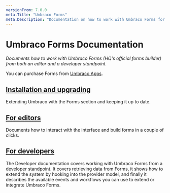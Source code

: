 ```yaml
---
versionFrom: 7.0.0
meta.Title: "Umbraco Forms"
meta.Description: "Documentation on how to work with Umbraco Forms for both editors and developers"
---
```


# Umbraco Forms Documentation

_Documents how to work with Umbraco Forms (HQ's official forms builder) from both an editor and a developer standpoint._

You can purchase Forms from [Umbraco Apps](https://umbraco.com/apps/umbraco-forms/).

## [Installation and upgrading](Installation/index.md)
Extending Umbraco with the Forms section and keeping it up to date.

## [For editors](Editor/index.md)
Documents how to interact with the interface and build forms in a couple of clicks.

## [For developers](Developer/index.md)
The Developer documentation covers working with Umbraco Forms from a developer standpoint. It covers retrieving data from Forms, it shows how to extend the system by hooking into the provider model, and finally it describes the available events and workflows you can use to extend or integrate Umbraco Forms.
